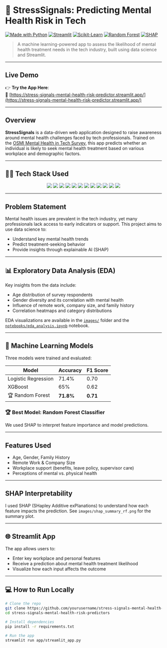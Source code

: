 # 🧠 StressSignals: Predicting Mental Health Risk in Tech

[![Made with Python](https://img.shields.io/badge/Python-3.12-blue?logo=python)](https://www.python.org/)
[![Streamlit](https://img.shields.io/badge/Built%20with-Streamlit-ff4b4b?logo=streamlit)](https://streamlit.io/)
[![Scikit-Learn](https://img.shields.io/badge/ML-Scikit--Learn-orange?logo=scikit-learn)](https://scikit-learn.org/)
[![Random Forest](https://img.shields.io/badge/Model-Random%20Forest-green?logo=scikit-learn)](https://scikit-learn.org/stable/modules/generated/sklearn.ensemble.RandomForestClassifier.html)
[![SHAP](https://img.shields.io/badge/Explainable%20AI-SHAP-purple)](https://shap.readthedocs.io/en/latest/)

> A machine learning-powered app to assess the likelihood of mental health treatment needs in the tech industry, built using data science and Streamlit.

---
## Live Demo

👉 **Try the App Here**:  
🔗 [https://stress-signals-mental-health-risk-predictor.streamlit.app/](https://stress-signals-mental-health-risk-predictor.streamlit.app/)

---
## Overview

**StressSignals** is a data-driven web application designed to raise awareness around mental health challenges faced by tech professionals. Trained on the [OSMI Mental Health in Tech Survey](https://www.kaggle.com/datasets/osmi/mental-health-in-tech-survey), this app predicts whether an individual is likely to seek mental health treatment based on various workplace and demographic factors.

---

## 👨‍💻 Tech Stack Used

<p align="center">
  <img src="https://img.shields.io/badge/-Python-3776AB?logo=python&logoColor=fff&style=for-the-badge" />
  <img src="https://img.shields.io/badge/-Pandas-150458?logo=pandas&logoColor=fff&style=for-the-badge" />
  <img src="https://img.shields.io/badge/-NumPy-013243?logo=numpy&logoColor=fff&style=for-the-badge" />
  <img src="https://img.shields.io/badge/-Matplotlib-11557C?logo=plotly&logoColor=fff&style=for-the-badge" />
  <img src="https://img.shields.io/badge/-Seaborn-6B4C9A?logo=seaborn&logoColor=fff&style=for-the-badge" />
  <img src="https://img.shields.io/badge/-Scikit--Learn-F7931E?logo=scikit-learn&logoColor=fff&style=for-the-badge" />
  <img src="https://img.shields.io/badge/-Random%20Forest-00C853?logo=scikit-learn&logoColor=fff&style=for-the-badge" />
  <img src="https://img.shields.io/badge/-SHAP-FF7043?logo=shap&logoColor=fff&style=for-the-badge" />
  <img src="https://img.shields.io/badge/-Joblib-4B8BBE?logo=python&logoColor=fff&style=for-the-badge" />
  <img src="https://img.shields.io/badge/-Streamlit-FF4B4B?logo=streamlit&logoColor=fff&style=for-the-badge" />
  <img src="https://img.shields.io/badge/-Jupyter-F37626?logo=jupyter&logoColor=fff&style=for-the-badge" />
  <img src="https://img.shields.io/badge/-GitHub-181717?logo=github&logoColor=fff&style=for-the-badge" />
</p>

---
## Problem Statement

Mental health issues are prevalent in the tech industry, yet many professionals lack access to early indicators or support. This project aims to use data science to:

- Understand key mental health trends
- Predict treatment-seeking behavior
- Provide insights through explainable AI (SHAP)

---

## 📊 Exploratory Data Analysis (EDA)

Key insights from the data include:

- Age distribution of survey respondents
- Gender diversity and its correlation with mental health
- Influence of remote work, company size, and family history
- Correlation heatmaps and category distributions

EDA visualizations are available in the [`images/`](images/) folder and the [`notebooks/eda_analysis.ipynb`](notebooks/eda_analysis.ipynb) notebook.

---

## 🤖 Machine Learning Models

Three models were trained and evaluated:

| Model             | Accuracy | F1 Score |
|------------------|----------|----------|
| Logistic Regression | 71.4%      | 0.70    |
| XGBoost             | 65%      | 0.62     |
| 🏆 Random Forest     | **71.8%**  | **0.71** |

### 🏆 Best Model: Random Forest Classifier

We used SHAP to interpret feature importance and model predictions.

---

## Features Used

- Age, Gender, Family History
- Remote Work & Company Size
- Workplace support (benefits, leave policy, supervisor care)
- Perceptions of mental vs. physical health

---

## SHAP Interpretability

I used SHAP (SHapley Additive exPlanations) to understand how each feature impacts the prediction. See `images/shap_summary_rf.png` for the summary plot.

---

## 🌐 Streamlit App

The app allows users to:

- Enter key workplace and personal features
- Receive a prediction about mental health treatment likelihood
- Visualize how each input affects the outcome

---

## 💻 How to Run Locally

```bash
# Clone the repo
git clone https://github.com/yourusername/stress-signals-mental-health-risk-predictors.git
cd stress-signals-mental-health-risk-predictors

# Install dependencies
pip install -r requirements.txt

# Run the app
streamlit run app/streamlit_app.py
